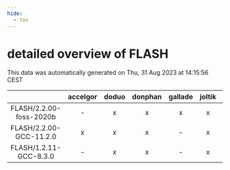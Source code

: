 ```yaml
---
hide:
  - toc
---
```


detailed overview of FLASH
==========================


This data was automatically generated on Thu, 31 Aug 2023 at 14:15:56 CEST  

| |accelgor|doduo|donphan|gallade|joltik|skitty|swalot|victini|
| :---: | :---: | :---: | :---: | :---: | :---: | :---: | :---: | :---: |
|FLASH/2.2.00-foss-2020b|-|x|x|x|x|x|x|x|
|FLASH/2.2.00-GCC-11.2.0|x|x|x|-|x|x|x|x|
|FLASH/1.2.11-GCC-8.3.0|-|x|x|-|x|-|-|-|
